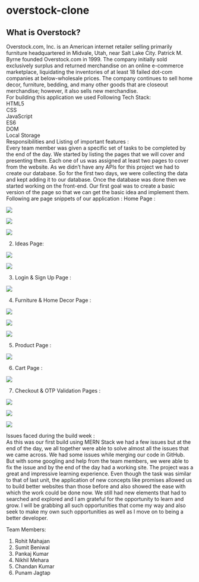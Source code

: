 # overstock-clone
## What is Overstock?
Overstock.com, Inc. is an American internet retailer selling primarily furniture headquartered in Midvale, Utah, near Salt Lake City. Patrick M. Byrne founded Overstock.com in 1999. The company initially sold exclusively surplus and returned merchandise on an online e-commerce marketplace, liquidating the inventories of at least 18 failed dot-com companies at below-wholesale prices. The company continues to sell home decor, furniture, bedding, and many other goods that are closeout merchandise; however, it also sells new merchandise.
<br />
For building this application we used Following Tech Stack:
<br/>
HTML5
<br/>
CSS
<br/>
JavaScript
<br/>
ES6
<br/>
DOM
<br/>
Local Storage
<br/>
Responsibilities and Listing of important features :
<br/>
Every team member was given a specific set of tasks to be completed by the end of the day. We started by listing the pages that we will cover and presenting them. Each one of us was assigned at least two pages to cover from the website. As we didn’t have any APIs for this project we had to create our database. So for the first two days, we were collecting the data and kept adding it to our database. Once the database was done then we started working on the front-end. Our first goal was to create a basic version of the page so that we can get the basic idea and implement them.
Following are page snippets of our application :
Home Page :
<p text-align:"center"><img src = "https://miro.medium.com/max/700/1*hUxC33AbnRnmMQYWkvtPMg.png"/></p>
<p text-align:"center"> <img src = "https://miro.medium.com/max/700/1*eA4A1iqLCXD2A71WJGIYhw.png"/></p>
<p text-align:"center"><img src = "https://miro.medium.com/max/700/1*RKreDiMvB8tzn6nRiAfm1Q.png"/></p>

2. Ideas Page:
<p text-align:"center"><img src = "https://miro.medium.com/max/700/1*d-XrbBLOPIzn-ypCVdYpTg.png"/></p>
<p text-align:"center"><img src = "https://miro.medium.com/max/700/1*DPX6NnoKdgobr3HrIiqEXg.png"/></p>

3. Login & Sign Up Page :
<p text-align:"center"><img src = "https://miro.medium.com/max/700/1*3Fy-lwC3WtHHNTU9-i7LGA.png"/></p>

4. Furniture & Home Decor Page :
<p text-align:"center"><img src = "https://miro.medium.com/max/700/1*RXwHIPL9sP8dippZu7ZiNQ.png"/></p>
<p text-align:"center"><img src = "https://miro.medium.com/max/700/1*RPL5z_IrtGJ2TgzPMLiirw.png"/></p>
<p text-align:"center"><img src = "https://miro.medium.com/max/700/1*qC2lIJXWtCtJUVyPJnGePA.png"/></p>

5. Product Page :
<p text-align:"center"><img src = "https://miro.medium.com/max/700/1*svdEWd44gcewabMq5sJvDQ.png"/></p>

6. Cart Page :
<p text-align:"center"><img src = "https://user-images.githubusercontent.com/99207276/161436918-8a0df10b-92f9-4cfe-8455-54f30385a2b9.png"/></p>

7. Checkout & OTP Validation Pages :
<p text-align:"center"><img src = "https://miro.medium.com/max/700/1*Q2upnoeCz4WPb8uP9p6t5g.png"/></p>
<p text-align:"center"><img src = "https://miro.medium.com/max/700/1*oVpLaetGHD6BzSddx4CcaQ.png"/></p>
<p text-align:"center"><img src = "https://miro.medium.com/max/700/1*x8aQFwrocNUAHSpHhPHHSw.png"/></p>


Issues faced during the build week :
<br />
As this was our first build using MERN Stack we had a few issues but at the end of the day, we all together were able to solve almost all the issues that we came across. We had some issues while merging our code in GitHub. But with some googling and help from the team members, we were able to fix the issue and by the end of the day had a working site.
The project was a great and impressive learning experience. Even though the task was similar to that of last unit, the application of new concepts like promises allowed us to build better websites than those before and also showed the ease with which the work could be done now. We still had new elements that had to searched and explored and I am grateful for the opportunity to learn and grow. I will be grabbing all such opportunities that come my way and also seek to make my own such opportunities as well as I move on to being a better developer.

Team Members:
1. Rohit Mahajan 
2. Sumit Beniwal 
3. Pankaj Kumar 
4. Nikhil Mehara 
5. Chandan Kumar
6. Punam Jagtap
